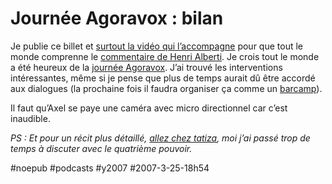 # Journée Agoravox : bilan

Je publie ce billet et [surtout la vidéo qui l’accompagne](http://www.page2007.com/2007/03/25/video-cinquieme-pouvoir-thierry-crouzet-et-letudiante-americaine-est-ce-que-tu-crois-quon-va-changer-le-monde-alicia-oui-je-crois/) pour que tout le monde comprenne le [commentaire de Henri Alberti](journee-agoravox/#comment-15165.md). Je crois tout le monde a été heureux de la [journée Agoravox](journee-agoravox.md). J’ai trouvé les interventions intéressantes, même si je pense que plus de temps aurait dû être accordé aux dialogues (la prochaine fois il faudra organiser ça comme un [barcamp](http://fr.wikipedia.org/wiki/BarCamp)).

Il faut qu’Axel se paye une caméra avec micro directionnel car c’est inaudible.

*PS : Et pour un récit plus détaillé, [allez chez tatiza](http://tataiza.viabloga.com/news/la-journee-agoravox-mon-compte-rendu), moi j’ai passé trop de temps à discuter avec le quatrième pouvoir.*

#noepub #podcasts #y2007 #2007-3-25-18h54

